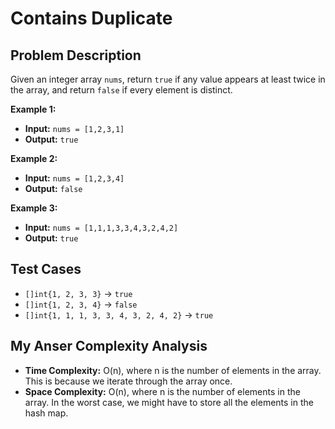 # Contains Duplicate

## Problem Description

Given an integer array `nums`, return `true` if any value appears at least twice in the array, and return `false` if every element is distinct.

**Example 1:**

*   **Input:** `nums = [1,2,3,1]`
*   **Output:** `true`

**Example 2:**

*   **Input:** `nums = [1,2,3,4]`
*   **Output:** `false`

**Example 3:**

*   **Input:** `nums = [1,1,1,3,3,4,3,2,4,2]`
*   **Output:** `true`

## Test Cases

*   `[]int{1, 2, 3, 3}` -> `true`
*   `[]int{1, 2, 3, 4}` -> `false`
*   `[]int{1, 1, 1, 3, 3, 4, 3, 2, 4, 2}` -> `true`

## My Anser Complexity Analysis

*   **Time Complexity:** O(n), where n is the number of elements in the array. This is because we iterate through the array once.
*   **Space Complexity:** O(n), where n is the number of elements in the array. In the worst case, we might have to store all the elements in the hash map.

